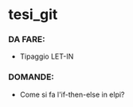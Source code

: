 # tesi_git



### DA FARE:

- Tipaggio LET-IN



### DOMANDE:

- Come si fa l'if-then-else in elpi?
